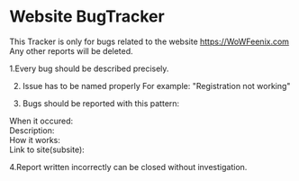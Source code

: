 # Website BugTracker

This Tracker is only for bugs related to the website https://WoWFeenix.com
Any other reports will be deleted.

1.Every bug should be described precisely.

2. Issue has to be named properly For example: "Registration not working"

3. Bugs should be reported with this pattern:

  When it occured: <br>
  Description:<br>
  How it works:<br>
  Link to site(subsite):<br>
  
4.Report written incorrectly can be closed without investigation.
